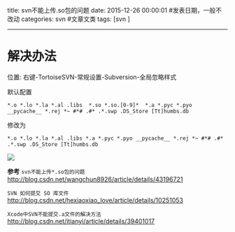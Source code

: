 title: svn不能上传.so包的问题
date: 2015-12-26 00:00:01 #发表日期，一般不改动
categories: svn   #文章文类
tags: [svn ]



---


# 解决办法
位置: 右键-TortoiseSVN-常规设置-Subversion-全局忽略样式


默认配置
```
*.o *.lo *.la *.al .libs  *.so *.so.[0-9]*  *.a *.pyc *.pyo __pycache__ *.rej *~ #*# .#* .*.swp .DS_Store [Tt]humbs.db

```
修改为

```
*.o *.lo *.la *.al .libs *.a *.pyc *.pyo __pycache__ *.rej *~ #*# .#* .*.swp .DS_Store [Tt]humbs.db

```


![]( http://7xnbs3.com1.z0.glb.clouddn.com/16-2-23/36851531.jpg)


**参考**
`svn不能上传*.so包的问题`
http://blog.csdn.net/wangchun8926/article/details/43196721


`SVN 如何提交 SO 库文件`
http://blog.csdn.net/hexiaoxiao_love/article/details/10251053


`Xcode中SVN不能提交.a文件的解决方法`
http://blog.csdn.net/itianyi/article/details/39401017




<!-- more -->
